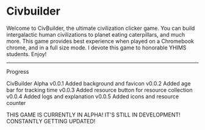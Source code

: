 # Civbuilder
  Welcome to CivBuilder, the ultimate civilization clicker game. You can build intergalactic human civilizations to planet eating caterpillars, and much more. This game provides best experience when played on a Chromebook chrome, and in a full size mode. I devote this game to honorable YHIMS students. Enjoy! 

----------------------------------------------------------------------------------------------------------------------------------------------------------

Progress

CivBuilder Alpha
v0.0.1 Added background and favicon
v0.0.2 Added age bar for tracking time
v0.0.3 Added resource button for resource collection
v0.0.4 Added logs and explanation
v0.0.5 Added icons and resource counter

THIS GAME IS CURRENTLY IN ALPHA! IT'S STILL IN DEVELOPMENT! CONSTANTLY GETTING UPDATED!

